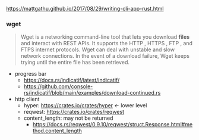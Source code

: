 https://mattgathu.github.io/2017/08/29/writing-cli-app-rust.html

### wget
>Wget is a networking command-line tool that lets you download **files** and interact with REST APIs. It supports the HTTP , HTTPS , FTP , and FTPS internet protocols. Wget can deal with unstable and slow network connections. In the event of a download failure, Wget keeps trying until the entire file has been retrieved.

- progress bar
  - https://docs.rs/indicatif/latest/indicatif/
  - https://github.com/console-rs/indicatif/blob/main/examples/download-continued.rs
- http client
  - hyper: https://crates.io/crates/hyper <- lower level
  - reqwest: https://crates.io/crates/reqwest
  - content_length: may not be returned
    - https://docs.rs/reqwest/0.9.10/reqwest/struct.Response.html#method.content_length

